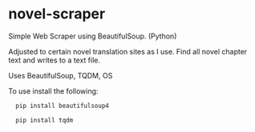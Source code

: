 # novel-scraper

Simple Web Scraper using BeautifulSoup. (Python)

Adjusted to certain novel translation sites as I use.
Find all novel chapter text and writes to a text file.

Uses BeautifulSoup, TQDM, OS

To use install the following:

```python
  pip install beautifulsoup4
```

```python
  pip install tqdm
```
